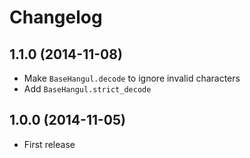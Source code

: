 # Changelog

## 1.1.0 (2014-11-08)

- Make `BaseHangul.decode` to ignore invalid characters
- Add `BaseHangul.strict_decode`

## 1.0.0 (2014-11-05)

- First release
